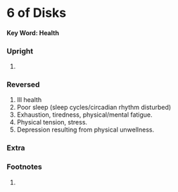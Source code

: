# 6 of Disks

#### Key Word: Health



### Upright

1) 



### Reversed

1) Ill health
2) Poor sleep (sleep cycles/circadian rhythm disturbed)
3) Exhaustion, tiredness, physical/mental fatigue.
4) Physical tension, stress.
5) Depression resulting from physical unwellness.



### Extra





### Footnotes

1. 